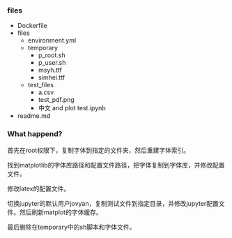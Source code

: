 ### files

+ Dockerfile
+ files
    + environment.yml
    + temporary
        + p_root.sh
        + p_user.sh
        + msyh.ttf
        + simhei.ttf
    + test_files
        + a.csv
        + test_pdf.png
        + 中文 and plot test.ipynb
+ readme.md

### What happend?

首先在root权限下，复制字体到指定的文件夹，然后重建字体索引。  

找到matplotlib的字体库路径和配置文件路径，把字体复制到字体库，并修改配置文件。  

修改latex的配置文件。  

切换jupyter的默认用户jovyan，复制测试文件到指定目录，并修改jupyter配置文件。然后刷新matplot的字体缓存。  

最后删除在temporary中的sh脚本和字体文件。